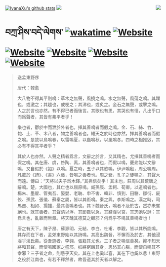 [![IvanaXu's github stats](https://github-readme-stats.vercel.app/api?username=IvanaXu&theme=codeSTACKr)](https://github.com/anuraghazra/github-readme-stats)
<img align="right" src="https://github-readme-stats.vercel.app/api/top-langs/?username=IvanaXu&langs_count=8&theme=codeSTACKr" />
<img src="https://github-readme-stats.vercel.app/api/wakatime?username=IvanaXu&layout=compact&langs_count=8&theme=codeSTACKr&custom_title=Programming&nbsp;Times&nbsp;(Since&nbsp;Jul.29.2021)&range=all_time" />
# བཀྲ་ཤིས་བདེ་ལེགས་	[![wakatime](https://wakatime.com/badge/user/5043ee4a-e361-4607-9d47-d557f2005d05.svg)](https://wakatime.com/@5043ee4a-e361-4607-9d47-d557f2005d05)	[![Website](https://img.shields.io/website?label=&up_color=orange&up_message=Tianchi&url=https%3A%2F%2Fshields.io)](https://tianchi.aliyun.com/home/science/scienceDetail?userId=1095279182618)	[![Website](https://img.shields.io/website?label=&up_color=green&up_message=Yuque&url=https%3A%2F%2Fshields.io)](https://www.yuque.com/ivanaxu)	[![Website](https://img.shields.io/website?label=&up_color=yellow&up_message=Leetcode&url=https%3A%2F%2Fshields.io)](https://leetcode.cn/u/ivanaxu)	[![Website](https://img.shields.io/website?label=&up_color=violet&up_message=AIstudio&url=https%3A%2F%2Fshields.io)](https://aistudio.baidu.com/aistudio/personalcenter/thirdview/979775)	[![Website](https://img.shields.io/website?label=&up_color=red&up_message=Gitee&url=https%3A%2F%2Fshields.io)](https://gitee.com/IvanaXu)
> 送孟東野序
> 
> 唐代：韓愈 
> 
> 大凡物不得其平則鳴：草木之無聲，風撓之鳴。水之無聲，風蕩之鳴。其躍也，或激之；其趨也，或梗之；其沸也，或炙之。金石之無聲，或擊之鳴。人之於言也亦然，有不得已者而後言。其歌也有思，其哭也有懷，凡出乎口而爲聲者，其皆有弗平者乎！
> 
> 樂也者，鬱於中而泄於外者也，擇其善鳴者而假之鳴。金、石、絲、竹、匏、土、革、木八者，物之善鳴者也。維天之於時也亦然，擇其善鳴者而假之鳴。是故以鳥鳴春，以雷鳴夏，以蟲鳴秋，以風鳴冬。四時之相推敓，其必有不得其平者乎？
> 
> 其於人也亦然。人聲之精者爲言，文辭之於言，又其精也，尤擇其善鳴者而假之鳴。其在唐、虞，咎陶、禹，其善鳴者也，而假以鳴，夔弗能以文辭鳴，又自假於《韶》以鳴。夏之時，五子以其歌鳴。伊尹鳴殷，周公鳴周。凡載於《詩》、《書》六藝，皆鳴之善者也。周之衰，孔子之徒鳴之，其聲大而遠。傳曰：“天將以夫子爲木鐸。”其弗信矣乎！其末也，莊周以其荒唐之辭鳴。楚，大國也，其亡也以屈原鳴。臧孫辰、孟軻、荀卿，以道鳴者也。楊朱、墨翟、管夷吾、晏嬰、老聃、申不害、韓非、慎到、田駢、鄒衍、屍佼、孫武、張儀、蘇秦之屬，皆以其術鳴。秦之興，李斯鳴之。漢之時，司馬遷、相如、揚雄，最其善鳴者也。其下魏晉氏，鳴者不及於古，然亦未嘗絕也。就其善者，其聲清以浮，其節數以急，其辭淫以哀，其志弛以肆；其爲言也，亂雜而無章。將天醜其德莫之顧邪？何爲乎不鳴其善鳴者也！
> 
> 唐之有天下，陳子昂、蘇源明、元結、李白、杜甫、李觀，皆以其所能鳴。其存而在下者，孟郊東野始以其詩鳴。其高出魏晉，不懈而及於古，其他浸淫乎漢氏矣。從吾遊者，李翱、張籍其尤也。三子者之鳴信善矣。抑不知天將和其聲，而使鳴國家之盛邪，抑將窮餓其身，思愁其心腸，而使自鳴其不幸邪？三子者之命，則懸乎天矣。其在上也奚以喜，其在下也奚以悲！東野之役於江南也，有若不釋然者，故吾道其於天者以解之。
>
